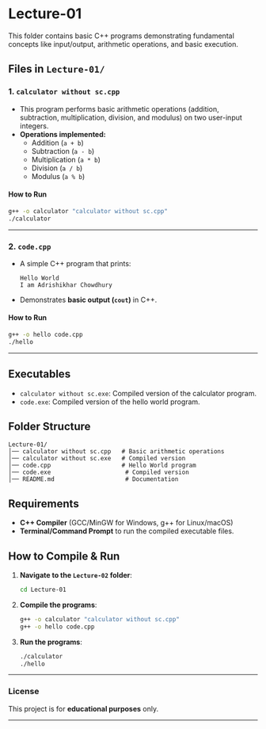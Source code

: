 
# **Lecture-01**

This folder contains basic C++ programs demonstrating fundamental concepts like input/output, arithmetic operations, and basic execution.

## **Files in `Lecture-01/`**
### **1. `calculator without sc.cpp`**
- This program performs basic arithmetic operations (addition, subtraction, multiplication, division, and modulus) on two user-input integers.
- **Operations implemented:**
  - Addition (`a + b`)
  - Subtraction (`a - b`)
  - Multiplication (`a * b`)
  - Division (`a / b`)
  - Modulus (`a % b`)

#### **How to Run**
```sh
g++ -o calculator "calculator without sc.cpp"
./calculator
```

---

### **2. `code.cpp`**
- A simple C++ program that prints:
  ```
  Hello World
  I am Adrishikhar Chowdhury
  ```
- Demonstrates **basic output (`cout`)** in C++.

#### **How to Run**
```sh
g++ -o hello code.cpp
./hello
```

---

## **Executables**
- `calculator without sc.exe`: Compiled version of the calculator program.
- `code.exe`: Compiled version of the hello world program.

## **Folder Structure**
```
Lecture-01/
│── calculator without sc.cpp   # Basic arithmetic operations
│── calculator without sc.exe   # Compiled version
│── code.cpp                    # Hello World program
│── code.exe                     # Compiled version
│── README.md                    # Documentation
```

## **Requirements**
- **C++ Compiler** (GCC/MinGW for Windows, g++ for Linux/macOS)
- **Terminal/Command Prompt** to run the compiled executable files.

## **How to Compile & Run**
1. **Navigate to the `Lecture-02` folder**:
   ```sh
   cd Lecture-01
   ```
2. **Compile the programs**:
   ```sh
   g++ -o calculator "calculator without sc.cpp"
   g++ -o hello code.cpp
   ```
3. **Run the programs**:
   ```sh
   ./calculator
   ./hello
   ```

---

### **License**
This project is for **educational purposes** only.

---